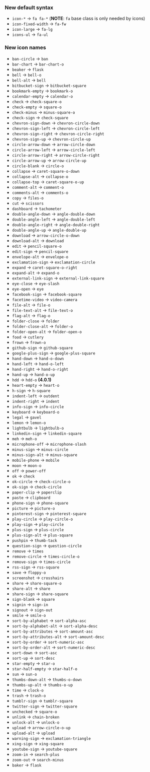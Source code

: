 ### New default syntax
* `icon-*` -> `fa fa-*` (**NOTE**: `fa` base class is only needed by icons)
* `icon-fixed-width` -> `fa-fw` 
* `icon-large` -> `fa-lg`
* `icons-ul` -> `fa-ul` 


### New icon names
* `ban-circle` -> `ban`
* `bar-chart` -> `bar-chart-o`
* `beaker` -> `flask`
* `bell` -> `bell-o`
* `bell-alt` -> `bell`
* `bitbucket-sign` -> `bitbucket-square`
* `bookmark-empty` -> `bookmark-o`
* `calendar-empty` -> `calendar-o`
* `check` -> `check-square-o`
* `check-empty` -> `square-o`
* `check-minus` -> `minus-square-o`
* `check-sign` -> `check-square`
* `chevron-sign-down` -> `chevron-circle-down`
* `chevron-sign-left` -> `chevron-circle-left`
* `chevron-sign-right` -> `chevron-circle-right`
* `chevron-sign-up` -> `chevron-circle-up`
* `circle-arrow-down` -> `arrow-circle-down`
* `circle-arrow-left` -> `arrow-circle-left`
* `circle-arrow-right` -> `arrow-circle-right`
* `circle-arrow-up` -> `arrow-circle-up`
* `circle-blank` -> `circle-o`
* `collapse` -> `caret-square-o-down`
* `collapse-alt` -> `collapse-o`
* `collapse-top` -> `caret-square-o-up`
* `comment-alt` -> `comment-o`
* `comments-alt` -> `comments-o`
* `copy` -> `files-o`
* `cut` -> `scissors`
* `dashboard` -> `tachometer`
* `double-angle-down` -> `angle-double-down`
* `double-angle-left` -> `angle-double-left`
* `double-angle-right` -> `angle-double-right`
* `double-angle-up` -> `angle-double-up`
* `download` -> `arrow-circle-o-down`
* `download-alt` -> `download`
* `edit` -> `pencil-square-o`
* `edit-sign` -> `pencil-square`
* `envelope-alt` -> `envelope-o`
* `exclamation-sign` -> `exclamation-circle`
* `expand` -> `caret-square-o-right`
* `expand-alt` -> `expand-o`
* `external-link-sign` -> `external-link-square`
* `eye-close` -> `eye-slash`
* `eye-open` -> `eye`
* `facebook-sign` -> `facebook-square`
* `facetime-video` -> `video-camera`
* `file-alt` -> `file-o`
* `file-text-alt` -> `file-text-o`
* `flag-alt` -> `flag-o`
* `folder-close` -> `folder`
* `folder-close-alt` -> `folder-o`
* `folder-open-alt` -> `folder-open-o`
* `food` -> `cutlery`
* `frown` -> `frown-o`
* `github-sign` -> `github-square`
* `google-plus-sign` -> `google-plus-square`
* `hand-down` -> `hand-o-down`
* `hand-left` -> `hand-o-left`
* `hand-right` -> `hand-o-right`
* `hand-up` -> `hand-o-up`
* `hdd` -> `hdd-o` **(4.0.1)**
* `heart-empty` -> `heart-o`
* `h-sign` -> `h-square`
* `indent-left` -> `outdent`
* `indent-right` -> `indent`
* `info-sign` -> `info-circle`
* `keyboard` -> `keyboard-o`
* `legal` -> `gavel`
* `lemon` -> `lemon-o`
* `lightbulb` -> `lightbulb-o`
* `linkedin-sign` -> `linkedin-square`
* `meh` -> `meh-o`
* `microphone-off` -> `microphone-slash`
* `minus-sign` -> `minus-circle`
* `minus-sign-alt` -> `minus-square`
* `mobile-phone` -> `mobile`
* `moon` -> `moon-o`
* `off` -> `power-off`
* `ok` -> `check`
* `ok-circle` -> `check-circle-o`
* `ok-sign` -> `check-circle`
* `paper-clip` -> `paperclip`
* `paste` -> `clipboard`
* `phone-sign` -> `phone-square`
* `picture` -> `picture-o`
* `pinterest-sign` -> `pinterest-square`
* `play-circle` -> `play-circle-o`
* `play-sign` -> `play-circle`
* `plus-sign` -> `plus-circle`
* `plus-sign-alt` -> `plus-square`
* `pushpin` -> `thumb-tack`
* `question-sign` -> `question-circle`
* `remove` -> `times`
* `remove-circle` -> `times-circle-o`
* `remove-sign` -> `times-circle`
* `rss-sign` -> `rss-square`
* `save` -> `floppy-o`
* `screenshot` -> `crosshairs`
* `share` -> `share-square-o`
* `share-alt` -> `share`
* `share-sign` -> `share-square`
* `sign-blank` -> `square`
* `signin` -> `sign-in`
* `signout` -> `sign-out`
* `smile` -> `smile-o`
* `sort-by-alphabet` -> `sort-alpha-asc`
* `sort-by-alphabet-alt` -> `sort-alpha-desc`
* `sort-by-attributes` -> `sort-amount-asc`
* `sort-by-attributes-alt` -> `sort-amount-desc`
* `sort-by-order` -> `sort-numeric-asc`
* `sort-by-order-alt` -> `sort-numeric-desc`
* `sort-down` -> `sort-asc`
* `sort-up` -> `sort-desc`
* `star-empty` -> `star-o`
* `star-half-empty` -> `star-half-o`
* `sun` -> `sun-o`
* `thumbs-down-alt` -> `thumbs-o-down`
* `thumbs-up-alt` -> `thumbs-o-up`
* `time` -> `clock-o`
* `trash` -> `trash-o`
* `tumblr-sign` -> `tumblr-square`
* `twitter-sign` -> `twitter-square`
* `unchecked` -> `square-o`
* `unlink` -> `chain-broken`
* `unlock-alt` -> `unlock-o`
* `upload` -> `arrow-circle-o-up`
* `upload-alt` -> `upload`
* `warning-sign` -> `exclamation-triangle`
* `xing-sign` -> `xing-square`
* `youtube-sign` -> `youtube-square`
* `zoom-in` -> `search-plus`
* `zoom-out` -> `search-minus`
* `baker` -> `flask`